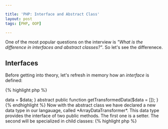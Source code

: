```yaml
---

title: 'PHP: Interface and Abstract Class'
layout: post
tags: [PHP, OOP]

---
```

One of the most popular questions on the interview is *"What is the difference in interfaces and abstract classes?"*.
So let's see the differenece.

## Interfaces
Before getting into theory, let's refresh in memory how an *interface* is defined:

{% highlight php %}
<?php

interface InterfaceName {
    public function method($parameter);
}
{% endhighlight %}

An interface can contain methods and constants, but can't contain any variables. 
All methods must be public and have no implementation. 

### Inheritance
In PHP one interface can be inherited from another by *extends* keyword:

{% highlight php %}
<?php

interface ParentInterface {
    public function method($parameter);
}

interface ChildInterface extends ParentInterface {
    public function another_method($parameter);
}
{% endhighlight %}

One difference with classes comes with the multiple inheritance, which is available for interfaces:

{% highlight php %}
<?php

interface LoggerInterface extends WritableInterface, ReadableInterface {
    // ... methods
}
{% endhighlight %}

### Implementation
When we create an interface we declare that methods defined in it will be available in any
class that implements the interface. For example, when we need to guarantee that an object
accepts an array of data, we go and create an interface:

{% highlight php %}
<?php

interface ArrayDataTransformer {
    public function getTransformedData(array $data = []);
}

class CsvTransformer implements ArrayDataTransformer {
    public function getTransformedData(array $data = [])
    {
        // implementation
    }
}
{% endhighlight %}

And then every class that implements this interface **must** have implementations for the
interface methods. And the rest of our code base now knows that *CsvTransformer* class objects
have *getTransformedData* method. 

But a class can't implement two interfaces that share the same function names, because they 
have no bodies and it would cause ambiguity.

## Abstract Class
An abstract class is also an interface. But the key difference here is that an
abstract class provides the implementation logic. Let's rewrite CsvTransformer class
with the use of abstract class:

{% highlight php %}
<?php

abstract class ArrayDataTransformer {
    private $data;

    public function setData($data) {
        $this->data = $data;
    }

    abstract public function getTransformedData($data = []);
}
{% endhighlight %}

Now with the abstract class we have declared a new data type in our langauage, called
*ArrayDataTransformer*. This data type provides the interface of two public methods. The first
one is a setter. The second will be specialized in child classes:

{% highlight php %}
<?php

class CsvTransformer extends ArrayDataTransformer {
    public function getTransformedData($data = []) {
        // child implementation
    }
}
{% endhighlight %}

## True Constants
When using abstract classes our constants may have variable values:

{% highlight php %}
<?php

abstract class AbstractTable 
{
    const TABLE = null;   
}

class UsersTable extends AbstractTable
{
    const TABLE = 'users';
}

class OrdersTable extends AbstractTable 
{
    const TABLE = 'orders';
}
{% endhighlight %}

We can override and redeclare constants of a parent class in it's child classes.
Sometimes it may be usefull, like in previous example of an application's persistance
layer.

But if we need the real unchangable constants, we can write them into interfaces. For 
example PI constant, than can't be redeclared:

{% highlight php %}
<?php

interface MathInterface {
    const PI = 3.14159;
}

class MathOperations implements MathInterface {}

var_dump(MathOperations::PI); // 3.14159
{% endhighlight %}

## Summary
With the abstract class with define a new data type in our langauage, which has it's own 
*interface*. In child classes we may override this interface or implement new specializations.
Abstract classes may be usefull when we need to declare *a new data type with it's own logic
implementation*.

The interface provides only a public declaration of the methods. It is a guarantee for the client 
code that will iteract with the objects that implement this interface. The client code 
doesn't care about an object's class, it's private or protected methods. We may use interfaces 
when we *don't care about the concrete logic implementation* and our client code only needs a special
functionality, for example in dependency injection.
